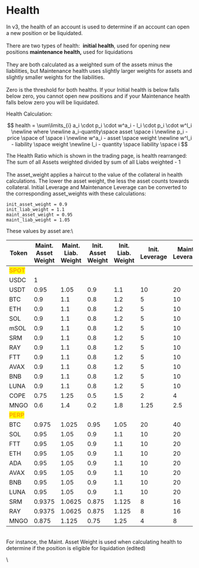 # Health

In v3, the health of an account is used to determine if an account can open a new position or be liquidated. \
\
There are two types of health:  **initial health**, used for opening new positions **maintenance health,** used for liquidations   \
\
They are both calculated as a weighted sum of the assets minus the liabilities, but Maintenance health uses slightly larger weights for assets and slightly smaller weights for the liabilities.\
\
Zero is the threshold for both healths. If your Initial health is below falls below zero, you cannot open new positions and if your Maintenance health falls below zero you will be liquidated.

Health Calculation:&#x20;

$$
health = \sum\limits_{i} a_i \cdot p_i \cdot w^a_i - l_i \cdot p_i \cdot w^l_i \newline
where \newline a_i-quantity\space asset \space i \newline p_i - price \space of \space i
\newline w^a_i - asset \space weight
\newline w^l_i - liability \space weight
\newline l_i - quantity \space liability \space i
$$

The Health Ratio which is shown in the trading page, is health rearranged: The sum of all Assets weighted divided by sum of all Liabs weighted - 1\
\
The asset\_weight applies a haircut to the value of the collateral in health calculations. The lower the asset weight, the less the asset counts towards collateral. Initial Leverage and Maintenance Leverage can be converted to the corresponding asset\_weights with these calculations:

```
init_asset_weight = 0.9
init_liab_weight = 1.1
maint_asset_weight = 0.95
maint_liab_weight = 1.05
```

These values by asset are:\


| Token                                        | Maint. Asset Weight | Maint. Liab. Weight | Init. Asset Weight | Init. Liab. Weight | Init. Leverage | Maint. Leverage |
| -------------------------------------------- | ------------------- | ------------------- | ------------------ | ------------------ | -------------- | --------------- |
| <mark style="color:orange;">**SPOT**</mark>  |                     |                     |                    |                    |                |                 |
| USDC                                         | 1                   |                     |                    |                    |                |                 |
| USDT                                         | 0.95                | 1.05                | 0.9                | 1.1                | 10             | 20              |
| BTC                                          | 0.9                 | 1.1                 | 0.8                | 1.2                | 5              | 10              |
| ETH                                          | 0.9                 | 1.1                 | 0.8                | 1.2                | 5              | 10              |
| SOL                                          | 0.9                 | 1.1                 | 0.8                | 1.2                | 5              | 10              |
| mSOL                                         | 0.9                 | 1.1                 | 0.8                | 1.2                | 5              | 10              |
| SRM                                          | 0.9                 | 1.1                 | 0.8                | 1.2                | 5              | 10              |
| RAY                                          | 0.9                 | 1.1                 | 0.8                | 1.2                | 5              | 10              |
| FTT                                          | 0.9                 | 1.1                 | 0.8                | 1.2                | 5              | 10              |
| AVAX                                         | 0.9                 | 1.1                 | 0.8                | 1.2                | 5              | 10              |
| BNB                                          | 0.9                 | 1.1                 | 0.8                | 1.2                | 5              | 10              |
| LUNA                                         | 0.9                 | 1.1                 | 0.8                | 1.2                | 5              | 10              |
| COPE                                         | 0.75                | 1.25                | 0.5                | 1.5                | 2              | 4               |
| MNGO                                         | 0.6                 | 1.4                 | 0.2                | 1.8                | 1.25           | 2.5             |
| <mark style="color:orange;">**PERP**</mark>  |                     |                     |                    |                    |                |                 |
| BTC                                          | 0.975               | 1.025               | 0.95               | 1.05               | 20             | 40              |
| SOL                                          | 0.95                | 1.05                | 0.9                | 1.1                | 10             | 20              |
| FTT                                          | 0.95                | 1.05                | 0.9                | 1.1                | 10             | 20              |
| ETH                                          | 0.95                | 1.05                | 0.9                | 1.1                | 10             | 20              |
| ADA                                          | 0.95                | 1.05                | 0.9                | 1.1                | 10             | 20              |
| AVAX                                         | 0.95                | 1.05                | 0.9                | 1.1                | 10             | 20              |
| BNB                                          | 0.95                | 1.05                | 0.9                | 1.1                | 10             | 20              |
| LUNA                                         | 0.95                | 1.05                | 0.9                | 1.1                | 10             | 20              |
| SRM                                          | 0.9375              | 1.0625              | 0.875              | 1.125              | 8              | 16              |
| RAY                                          | 0.9375              | 1.0625              | 0.875              | 1.125              | 8              | 16              |
| MNGO                                         | 0.875               | 1.125               | 0.75               | 1.25               | 4              | 8               |

\
For instance, the Maint. Asset Weight is used when calculating health to determine if the position is eligible for liquidation (edited)

\




